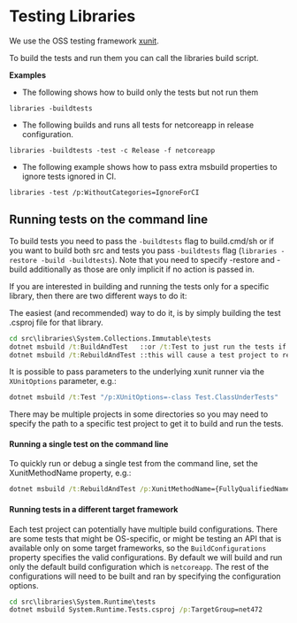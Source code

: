 # Testing Libraries

We use the OSS testing framework [xunit](https://xunit.github.io/).

To build the tests and run them you can call the libraries build script.

**Examples**
- The following shows how to build only the tests but not run them
```
libraries -buildtests
```

- The following builds and runs all tests for netcoreapp in release configuration.
```
libraries -buildtests -test -c Release -f netcoreapp
```

- The following example shows how to pass extra msbuild properties to ignore tests ignored in CI.
```
libraries -test /p:WithoutCategories=IgnoreForCI
```

## Running tests on the command line

To build tests you need to pass the `-buildtests` flag to build.cmd/sh or if you want to build both src and tests you pass `-buildtests` flag (`libraries -restore -build -buildtests`). Note that you need to specify -restore and -build additionally as those are only implicit if no action is passed in.

If you are interested in building and running the tests only for a specific library, then there are two different ways to do it:

The easiest (and recommended) way to do it, is by simply building the test .csproj file for that library.

```cmd
cd src\libraries\System.Collections.Immutable\tests
dotnet msbuild /t:BuildAndTest   ::or /t:Test to just run the tests if the binaries are already built
dotnet msbuild /t:RebuildAndTest ::this will cause a test project to rebuild and then run tests
```

It is possible to pass parameters to the underlying xunit runner via the `XUnitOptions` parameter, e.g.:
```cmd
dotnet msbuild /t:Test "/p:XUnitOptions=-class Test.ClassUnderTests"
```

There may be multiple projects in some directories so you may need to specify the path to a specific test project to get it to build and run the tests.

#### Running a single test on the command line

To quickly run or debug a single test from the command line, set the XunitMethodName property, e.g.:
```cmd
dotnet msbuild /t:RebuildAndTest /p:XunitMethodName={FullyQualifiedNamespace}.{ClassName}.{MethodName}
```

#### Running tests in a different target framework

Each test project can potentially have multiple build configurations. There are some tests that might be OS-specific, or might be testing an API that is available only on some target frameworks, so the `BuildConfigurations` property specifies the valid configurations. By default we will build and run only the default build configuration which is `netcoreapp`. The rest of the configurations will need to be built and ran by specifying the configuration options.

```cmd
cd src\libraries\System.Runtime\tests
dotnet msbuild System.Runtime.Tests.csproj /p:TargetGroup=net472
```
